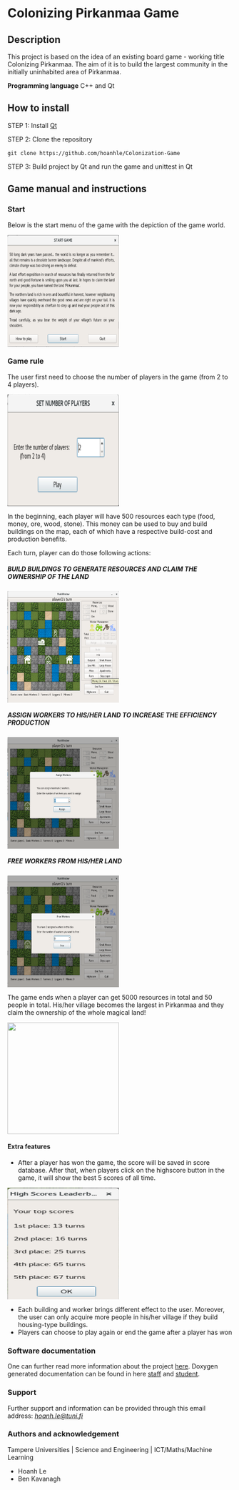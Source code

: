 # Colonizing Pirkanmaa Game

## Description

This project is based on the idea of an existing board game - working title Colonizing Pirkanmaa. The aim of it is to
build the largest community in the initially uninhabited area of Pirkanmaa.

**Programming language** C++ and Qt

## How to install

STEP 1: Install [Qt](https://www.qt.io/)

STEP 2: Clone the repository
```
git clone https://github.com/hoanhle/Colonization-Game
```
STEP 3: Build project by Qt and run the game and unittest in Qt

## Game manual and instructions

### Start

Below is the start menu of the game with the depiction of the game world.

<img align="center" width="250" height="250" src="Documentation/Game/startDialog.png">

### Game rule

The user first need to choose the number of players in the game (from 2 to 4 players).

<img align="center" width="250" height="250" src="Documentation/Game/setPlayerNumberDialog.png">

In the beginning, each player will have 500 resources each type (food, money, ore, wood, stone). This money can be used to
buy and build buildings on the map, each of which have a respective build-cost and production benefits.

Each turn, player can do those following actions:

##### BUILD BUILDINGS TO GENERATE RESOURCES AND CLAIM THE OWNERSHIP OF THE LAND

<img align="center" width="250" height="250" src="Documentation/Game/build.png">

##### ASSIGN WORKERS TO HIS/HER LAND TO INCREASE THE EFFICIENCY PRODUCTION

<img align="center" width="250" height="250" src="Documentation/Game/assign.png">

##### FREE WORKERS FROM HIS/HER LAND

<img align="center" width="250" height="250" src="Documentation/Game/unassign.png">

The game ends when a player can get 5000 resources in total and 50 people in total. His/her village becomes the largest in Pirkanmaa and they claim the ownership of the whole magical land!

<img align="center" width="250" height="250" src="Documentation/rules.txt">

#### Extra features

* After a player has won the game, the score will be saved in score database. After that, when players click on the highscore button in the game, it will show the best 5 scores of all time.

<img align="center" width="250" height="250" src="Documentation/Game/highscore.png">

* Each building and worker brings different effect to the user. Moreover, the user can only acquire more people in his/her village if they build housing-type buildings.
* Players can choose to play again or end the game after a player has won


### Software documentation

One can further read more information about the project [here](Documentation/Documentation.pdf).
Doxygen generated documentation can be found in here [staff](Documentation/Course_Doxy-documentation) and [student](Documentation/Student_Doxygen-documentation).

### Support

Further support and information can be provided through this email address: <i>hoanh.le@tuni.fi</i>

### Authors and acknowledgement

Tampere Universities | Science and Engineering | ICT/Maths/Machine Learning
- Hoanh Le
- Ben Kavanagh